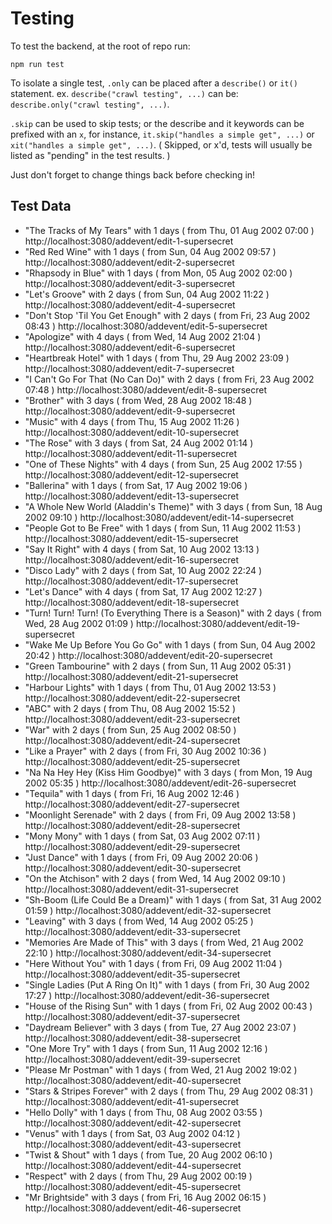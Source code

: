 # Testing

To test the backend, at the root of repo run:

```
npm run test
```

To isolate a single test, `.only` can be placed after a `describe()` or `it()` statement.  ex. `describe("crawl testing", ...)` can be: `describe.only("crawl testing", ...)`. 

`.skip` can be used to skip tests; or the describe and it keywords can be prefixed with an `x`, for instance, `it.skip("handles a simple get", ...)` or `xit("handles a simple get", ...)`.  ( Skipped, or x'd, tests will usually be listed as "pending" in the test results. )

Just don't forget to change things back before checking in!

## Test Data

* "The Tracks of My Tears" with 1 days ( from Thu, 01 Aug 2002 07:00 ) 
 http://localhost:3080/addevent/edit-1-supersecret
* "Red Red Wine" with 1 days ( from Sun, 04 Aug 2002 09:57 ) 
 http://localhost:3080/addevent/edit-2-supersecret
* "Rhapsody in Blue" with 1 days ( from Mon, 05 Aug 2002 02:00 ) 
 http://localhost:3080/addevent/edit-3-supersecret
* "Let's Groove" with 2 days ( from Sun, 04 Aug 2002 11:22 ) 
 http://localhost:3080/addevent/edit-4-supersecret
* "Don't Stop 'Til You Get Enough" with 2 days ( from Fri, 23 Aug 2002 08:43 ) 
 http://localhost:3080/addevent/edit-5-supersecret
* "Apologize" with 4 days ( from Wed, 14 Aug 2002 21:04 ) 
 http://localhost:3080/addevent/edit-6-supersecret
* "Heartbreak Hotel" with 1 days ( from Thu, 29 Aug 2002 23:09 ) 
 http://localhost:3080/addevent/edit-7-supersecret
* "I Can't Go For That (No Can Do)" with 2 days ( from Fri, 23 Aug 2002 07:48 ) 
 http://localhost:3080/addevent/edit-8-supersecret
* "Brother" with 3 days ( from Wed, 28 Aug 2002 18:48 ) 
 http://localhost:3080/addevent/edit-9-supersecret
* "Music" with 4 days ( from Thu, 15 Aug 2002 11:26 ) 
 http://localhost:3080/addevent/edit-10-supersecret
* "The Rose" with 3 days ( from Sat, 24 Aug 2002 01:14 ) 
 http://localhost:3080/addevent/edit-11-supersecret
* "One of These Nights" with 4 days ( from Sun, 25 Aug 2002 17:55 ) 
 http://localhost:3080/addevent/edit-12-supersecret
* "Ballerina" with 1 days ( from Sat, 17 Aug 2002 19:06 ) 
 http://localhost:3080/addevent/edit-13-supersecret
* "A Whole New World (Aladdin's Theme)" with 3 days ( from Sun, 18 Aug 2002 09:10 ) 
 http://localhost:3080/addevent/edit-14-supersecret
* "People Got to Be Free" with 1 days ( from Sun, 11 Aug 2002 11:53 ) 
 http://localhost:3080/addevent/edit-15-supersecret
* "Say It Right" with 4 days ( from Sat, 10 Aug 2002 13:13 ) 
 http://localhost:3080/addevent/edit-16-supersecret
* "Disco Lady" with 2 days ( from Sat, 10 Aug 2002 22:24 ) 
 http://localhost:3080/addevent/edit-17-supersecret
* "Let's Dance" with 4 days ( from Sat, 17 Aug 2002 12:27 ) 
 http://localhost:3080/addevent/edit-18-supersecret
* "Turn! Turn! Turn! (To Everything There is a Season)" with 2 days ( from Wed, 28 Aug 2002 01:09 ) 
 http://localhost:3080/addevent/edit-19-supersecret
* "Wake Me Up Before You Go Go" with 1 days ( from Sun, 04 Aug 2002 20:42 ) 
 http://localhost:3080/addevent/edit-20-supersecret
* "Green Tambourine" with 2 days ( from Sun, 11 Aug 2002 05:31 ) 
 http://localhost:3080/addevent/edit-21-supersecret
* "Harbour Lights" with 1 days ( from Thu, 01 Aug 2002 13:53 ) 
 http://localhost:3080/addevent/edit-22-supersecret
* "ABC" with 2 days ( from Thu, 08 Aug 2002 15:52 ) 
 http://localhost:3080/addevent/edit-23-supersecret
* "War" with 2 days ( from Sun, 25 Aug 2002 08:50 ) 
 http://localhost:3080/addevent/edit-24-supersecret
* "Like a Prayer" with 2 days ( from Fri, 30 Aug 2002 10:36 ) 
 http://localhost:3080/addevent/edit-25-supersecret
* "Na Na Hey Hey (Kiss Him Goodbye)" with 3 days ( from Mon, 19 Aug 2002 05:35 ) 
 http://localhost:3080/addevent/edit-26-supersecret
* "Tequila" with 1 days ( from Fri, 16 Aug 2002 12:46 ) 
 http://localhost:3080/addevent/edit-27-supersecret
* "Moonlight Serenade" with 2 days ( from Fri, 09 Aug 2002 13:58 ) 
 http://localhost:3080/addevent/edit-28-supersecret
* "Mony Mony" with 1 days ( from Sat, 03 Aug 2002 07:11 ) 
 http://localhost:3080/addevent/edit-29-supersecret
* "Just Dance" with 1 days ( from Fri, 09 Aug 2002 20:06 ) 
 http://localhost:3080/addevent/edit-30-supersecret
* "On the Atchison" with 2 days ( from Wed, 14 Aug 2002 09:10 ) 
 http://localhost:3080/addevent/edit-31-supersecret
* "Sh-Boom (Life Could Be a Dream)" with 1 days ( from Sat, 31 Aug 2002 01:59 ) 
 http://localhost:3080/addevent/edit-32-supersecret
* "Leaving" with 3 days ( from Wed, 14 Aug 2002 05:25 ) 
 http://localhost:3080/addevent/edit-33-supersecret
* "Memories Are Made of This" with 3 days ( from Wed, 21 Aug 2002 22:10 ) 
 http://localhost:3080/addevent/edit-34-supersecret
* "Here Without You" with 1 days ( from Fri, 09 Aug 2002 11:04 ) 
 http://localhost:3080/addevent/edit-35-supersecret
* "Single Ladies (Put A Ring On It)" with 1 days ( from Fri, 30 Aug 2002 17:27 ) 
 http://localhost:3080/addevent/edit-36-supersecret
* "House of the Rising Sun" with 1 days ( from Fri, 02 Aug 2002 00:43 ) 
 http://localhost:3080/addevent/edit-37-supersecret
* "Daydream Believer" with 3 days ( from Tue, 27 Aug 2002 23:07 ) 
 http://localhost:3080/addevent/edit-38-supersecret
* "One More Try" with 1 days ( from Sun, 11 Aug 2002 12:16 ) 
 http://localhost:3080/addevent/edit-39-supersecret
* "Please Mr Postman" with 1 days ( from Wed, 21 Aug 2002 19:02 ) 
 http://localhost:3080/addevent/edit-40-supersecret
* "Stars & Stripes Forever" with 2 days ( from Thu, 29 Aug 2002 08:31 ) 
 http://localhost:3080/addevent/edit-41-supersecret
* "Hello Dolly" with 1 days ( from Thu, 08 Aug 2002 03:55 ) 
 http://localhost:3080/addevent/edit-42-supersecret
* "Venus" with 1 days ( from Sat, 03 Aug 2002 04:12 ) 
 http://localhost:3080/addevent/edit-43-supersecret
* "Twist & Shout" with 1 days ( from Tue, 20 Aug 2002 06:10 ) 
 http://localhost:3080/addevent/edit-44-supersecret
* "Respect" with 2 days ( from Thu, 29 Aug 2002 00:19 ) 
 http://localhost:3080/addevent/edit-45-supersecret
* "Mr Brightside" with 3 days ( from Fri, 16 Aug 2002 06:15 ) 
 http://localhost:3080/addevent/edit-46-supersecret
